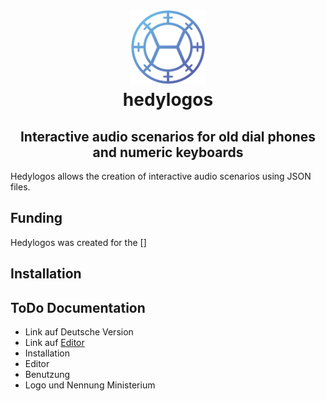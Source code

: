 <div align="center" style="border-bottom: none">
  <h1>
    <img src="misc/logo.png" width="120"/>
    <br>
    hedylogos
  </h1>
  <h2>Interactive audio scenarios for old dial phones and numeric keyboards</h2>
</div>


Hedylogos allows the creation of interactive audio scenarios using JSON files.


## Funding

Hedylogos was created for the []


## Installation


## ToDo Documentation

- Link auf Deutsche Version
- Link auf [Editor](https://72nd.github.io/hedylogos/editor/)
- Installation
- Editor
- Benutzung
- Logo und Nennung Ministerium